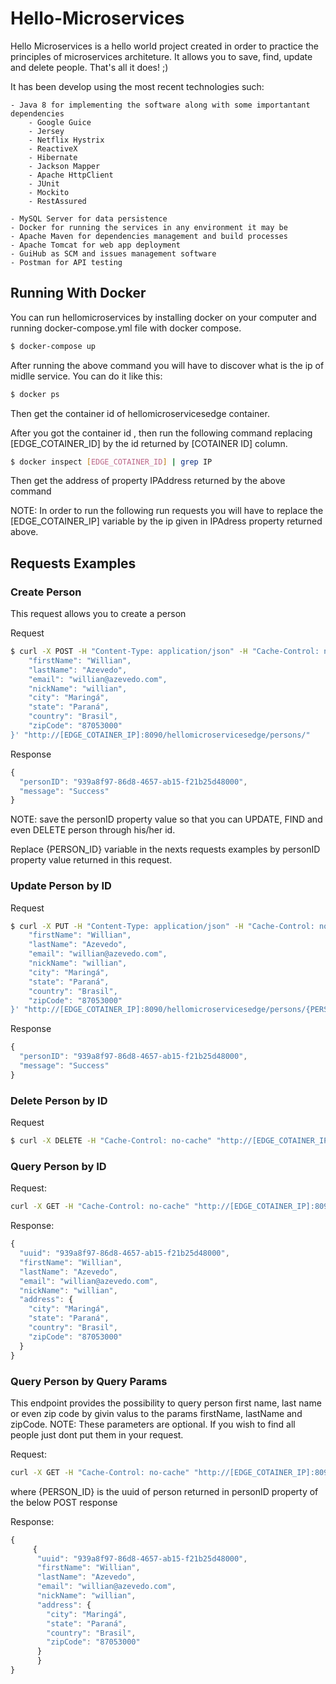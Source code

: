 # Hello-Microservices

Hello Microservices is a hello world project created in order to practice the principles of microservices architeture.
It allows you to save, find, update and delete people. That's all it does! ;)

It has been develop using the most recent technologies such:
	
	- Java 8 for implementing the software along with some importantant dependencies
		- Google Guice
		- Jersey
		- Netflix Hystrix
		- ReactiveX
		- Hibernate
		- Jackson Mapper
		- Apache HttpClient
		- JUnit
		- Mockito
		- RestAssured

	- MySQL Server for data persistence		
	- Docker for running the services in any environment it may be
	- Apache Maven for dependencies management and build processes
	- Apache Tomcat for web app deployment
	- GuiHub as SCM and issues management software
	- Postman for API testing

## Running With Docker

You can run hellomicroservices by installing docker on your computer and running docker-compose.yml file with docker compose.
	
```sh
$ docker-compose up
```

After running the above command you will have to discover what is the ip of midlle service. You can do it like this:


```sh
$ docker ps
```

Then get the container id of hellomicroservicesedge container. 

After you got the container id , then run the following command replacing [EDGE_COTAINER_ID] by
the id returned by [COTAINER ID] column.

```sh
$ docker inspect [EDGE_COTAINER_ID] | grep IP
```

Then get the address of property IPAddress returned by the above command

NOTE: In order to run the following run requests you will have to replace the [EDGE_COTAINER_IP] variable by the ip
given in IPAdress property returned above.

## Requests Examples

### Create Person

This request allows you to create a person

Request
```sh
$ curl -X POST -H "Content-Type: application/json" -H "Cache-Control: no-cache" -d '{
	"firstName": "Willian",
	"lastName": "Azevedo",
	"email": "willian@azevedo.com",
	"nickName": "willian", 
	"city": "Maringá",
	"state": "Paraná",
	"country": "Brasil",
	"zipCode": "87053000"
}' "http://[EDGE_COTAINER_IP]:8090/hellomicroservicesedge/persons/"
```

Response

```javascript
{
  "personID": "939a8f97-86d8-4657-ab15-f21b25d48000",
  "message": "Success"
}
```

NOTE: save the personID property value so that you can UPDATE, FIND and even DELETE person through his/her id. 

Replace {PERSON_ID} variable in the nexts requests examples by personID property value returned in this request.

### Update Person by ID

Request
```sh
$ curl -X PUT -H "Content-Type: application/json" -H "Cache-Control: no-cache" -d '{
	"firstName": "Willian",
	"lastName": "Azevedo",
	"email": "willian@azevedo.com",
	"nickName": "willian", 
	"city": "Maringá",
	"state": "Paraná",
	"country": "Brasil",
	"zipCode": "87053000"
}' "http://[EDGE_COTAINER_IP]:8090/hellomicroservicesedge/persons/{PERSON_ID}"
```

Response

```javascript
{
  "personID": "939a8f97-86d8-4657-ab15-f21b25d48000",
  "message": "Success"
}
```

### Delete Person by ID

Request
```sh
$ curl -X DELETE -H "Cache-Control: no-cache" "http://[EDGE_COTAINER_IP]:8090/hellomicroservicesedge/persons/{PERSON_ID}"
```


### Query Person by ID

Request:
```sh
curl -X GET -H "Cache-Control: no-cache" "http://[EDGE_COTAINER_IP]:8090/hellomicroservicesedge/persons/{PERSON_ID}"
```

Response:
```javascript
{
  "uuid": "939a8f97-86d8-4657-ab15-f21b25d48000",
  "firstName": "Willian",
  "lastName": "Azevedo",
  "email": "willian@azevedo.com",
  "nickName": "willian",
  "address": {
    "city": "Maringá",
    "state": "Paraná",
    "country": "Brasil",
    "zipCode": "87053000"
  }
}
```

### Query Person by Query Params

This endpoint provides the possibility to query person first name, last name or even zip code by givin valus to the params firstName, lastName and zipCode.
NOTE: These parameters are optional. If you wish to find all people just dont put them in your request.

Request:
```sh
curl -X GET -H "Cache-Control: no-cache" "http://[EDGE_COTAINER_IP]:8090/hellomicroservicesedge/persons?firstName={PERSON_FIRST_NAME}&lastName={PERSON_LAST_NAME}&zipCode={PERSON_ZIP_CODE}"
```

where {PERSON_ID} is the uuid of person returned in personID property of the below POST response

Response:
```javascript
{
     {
	  "uuid": "939a8f97-86d8-4657-ab15-f21b25d48000",
	  "firstName": "Willian",
	  "lastName": "Azevedo",
	  "email": "willian@azevedo.com",
	  "nickName": "willian",
	  "address": {
	    "city": "Maringá",
	    "state": "Paraná",
	    "country": "Brasil",
	    "zipCode": "87053000"
	  }
      }
}
```
